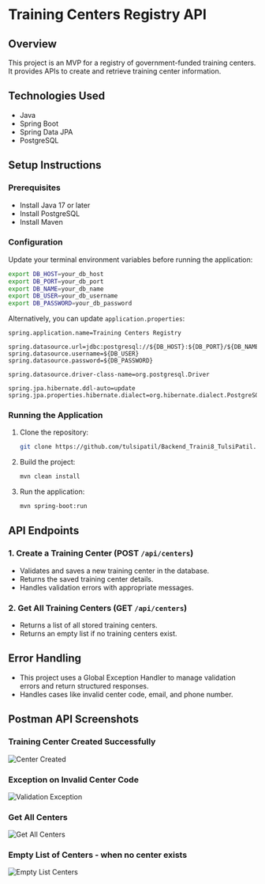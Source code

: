 # Training Centers Registry API

## Overview
This project is an MVP for a registry of government-funded training centers. It provides APIs to create and retrieve training center information.

## Technologies Used
- Java
- Spring Boot
- Spring Data JPA
- PostgreSQL

## Setup Instructions

### Prerequisites
- Install Java 17 or later
- Install PostgreSQL
- Install Maven

### Configuration
Update your terminal environment variables before running the application:

```sh
export DB_HOST=your_db_host
export DB_PORT=your_db_port
export DB_NAME=your_db_name
export DB_USER=your_db_username
export DB_PASSWORD=your_db_password
```

Alternatively, you can update `application.properties`:

```
spring.application.name=Training Centers Registry

spring.datasource.url=jdbc:postgresql://${DB_HOST}:${DB_PORT}/${DB_NAME}
spring.datasource.username=${DB_USER}
spring.datasource.password=${DB_PASSWORD}

spring.datasource.driver-class-name=org.postgresql.Driver

spring.jpa.hibernate.ddl-auto=update
spring.jpa.properties.hibernate.dialect=org.hibernate.dialect.PostgreSQLDialect
```

### Running the Application
1. Clone the repository:
   ```sh
   git clone https://github.com/tulsipatil/Backend_Traini8_TulsiPatil.git
   ```
2. Build the project:
   ```sh
   mvn clean install
   ```
3. Run the application:
   ```sh
   mvn spring-boot:run
   ```

## API Endpoints

### 1. Create a Training Center (POST `/api/centers`)
- Validates and saves a new training center in the database.
- Returns the saved training center details.
- Handles validation errors with appropriate messages.

### 2. Get All Training Centers (GET `/api/centers`)
- Returns a list of all stored training centers.
- Returns an empty list if no training centers exist.

## Error Handling
- This project uses a Global Exception Handler to manage validation errors and return structured responses.
- Handles cases like invalid center code, email, and phone number.

## Postman API Screenshots

### Training Center Created Successfully
![Center Created](static/center_created.png)

### Exception on Invalid Center Code
![Validation Exception](static/center_validation_error.png)

### Get All Centers
![Get All Centers](static/get_all_centers.png)

### Empty List of Centers - when no center exists
![Empty List Centers](static/emptylist_centers.png)

